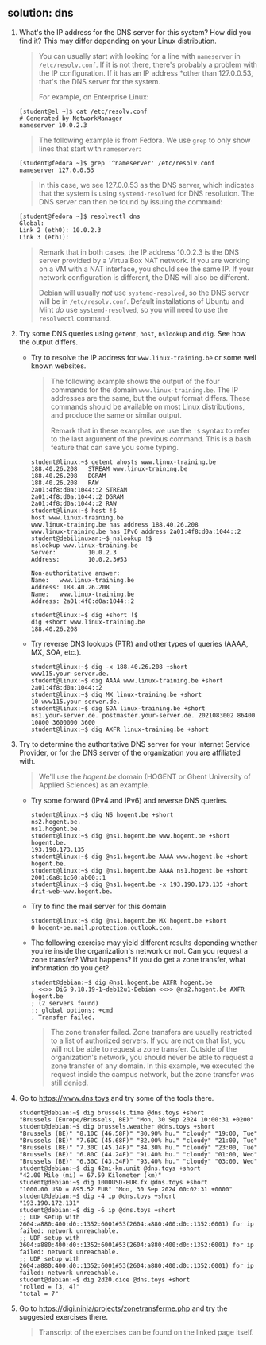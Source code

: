 ## solution: dns

1. What's the IP address for the DNS server for this system? How did you find it? This may differ depending on your Linux distribution.

    > You can usually start with looking for a line with `nameserver` in `/etc/resolv.conf`. If it is not there, there's probably a problem with the IP configuration. If it has an IP address *other than 127.0.0.53, that's the DNS server for the system.
    >
    > For example, on Enterprise Linux:

    ```console
    [student@el ~]$ cat /etc/resolv.conf 
    # Generated by NetworkManager
    nameserver 10.0.2.3
    ```

    > The following example is from Fedora. We use `grep` to only show lines that start with `nameserver`:

    ```console
    [student@fedora ~]$ grep '^nameserver' /etc/resolv.conf 
    nameserver 127.0.0.53
    ```

    > In this case, we see 127.0.0.53 as the DNS server, which indicates that the system is using `systemd-resolved` for DNS resolution. The DNS server can then be found by issuing the command:

    ```console
    [student@fedora ~]$ resolvectl dns
    Global:
    Link 2 (eth0): 10.0.2.3
    Link 3 (eth1):
    ```

    > Remark that in both cases, the IP address 10.0.2.3 is the DNS server provided by a VirtualBox NAT network. If you are working on a VM with a NAT interface, you should see the same IP. If your network configuration is different, the DNS will also be different.
    >
    > Debian will usually *not* use `systemd-resolved`, so the DNS server will be in `/etc/resolv.conf`. Default installations of Ubuntu and Mint *do* use `systemd-resolved`, so you will need to use the `resolvectl` command.

2. Try some DNS queries using `getent`, `host`, `nslookup` and `dig`. See how the output differs.

    - Try to resolve the IP address for `www.linux-training.be` or some well known websites.

        > The following example shows the output of the four commands for the domain `www.linux-training.be`. The IP addresses are the same, but the output format differs. These commands should be available on most Linux distributions, and produce the same or similar output.
        >
        > Remark that in these examples, we use the `!$` syntax to refer to the last argument of the previous command. This is a bash feature that can save you some typing.

        ```console
        student@linux:~$ getent ahosts www.linux-training.be
        188.40.26.208   STREAM www.linux-training.be
        188.40.26.208   DGRAM  
        188.40.26.208   RAW    
        2a01:4f8:d0a:1044::2 STREAM 
        2a01:4f8:d0a:1044::2 DGRAM  
        2a01:4f8:d0a:1044::2 RAW  
        student@linux:~$ host !$
        host www.linux-training.be
        www.linux-training.be has address 188.40.26.208
        www.linux-training.be has IPv6 address 2a01:4f8:d0a:1044::2
        student@debilinuxan:~$ nslookup !$
        nslookup www.linux-training.be
        Server:         10.0.2.3
        Address:        10.0.2.3#53

        Non-authoritative answer:
        Name:   www.linux-training.be
        Address: 188.40.26.208
        Name:   www.linux-training.be
        Address: 2a01:4f8:d0a:1044::2

        student@linux:~$ dig +short !$
        dig +short www.linux-training.be
        188.40.26.208
        ```

    - Try reverse DNS lookups (PTR) and other types of queries (AAAA, MX, SOA, etc.).

        ```console
        student@linux:~$ dig -x 188.40.26.208 +short
        www115.your-server.de.
        student@linux:~$ dig AAAA www.linux-training.be +short
        2a01:4f8:d0a:1044::2
        student@linux:~$ dig MX linux-training.be +short
        10 www115.your-server.de.
        student@linux:~$ dig SOA linux-training.be +short
        ns1.your-server.de. postmaster.your-server.de. 2021083002 86400 10800 3600000 3600
        student@linux:~$ dig AXFR linux-training.be +short
        ```

3. Try to determine the authoritative DNS server for your Internet Service Provider, or for the DNS server of the organization you are affiliated with.

    > We'll use the *hogent.be* domain (HOGENT or Ghent University of Applied Sciences) as an example.

   - Try some forward (IPv4 and IPv6) and reverse DNS queries.

        ```console
        student@linux:~$ dig NS hogent.be +short
        ns2.hogent.be.
        ns1.hogent.be.
        student@linux:~$ dig @ns1.hogent.be www.hogent.be +short
        hogent.be.
        193.190.173.135
        student@linux:~$ dig @ns1.hogent.be AAAA www.hogent.be +short
        hogent.be.
        student@linux:~$ dig @ns1.hogent.be AAAA ns1.hogent.be +short
        2001:6a8:1c60:ab00::1
        student@linux:~$ dig @ns1.hogent.be -x 193.190.173.135 +short
        drit-web-www.hogent.be.
        ```

   - Try to find the mail server for this domain

        ```console
        student@linux:~$ dig @ns1.hogent.be MX hogent.be +short
        0 hogent-be.mail.protection.outlook.com.
        ```

   - The following exercise may yield different results depending whether you're inside the organization's network or not. Can you request a zone transfer? What happens? If you do get a zone transfer, what information do you get?

        ```console
        student@debian:~$ dig @ns1.hogent.be AXFR hogent.be
        ; <<>> DiG 9.18.19-1~deb12u1-Debian <<>> @ns2.hogent.be AXFR hogent.be
        ; (2 servers found)
        ;; global options: +cmd
        ; Transfer failed.
        ```

        > The zone transfer failed. Zone transfers are usually restricted to a list of authorized servers. If you are not on that list, you will not be able to request a zone transfer. Outside of the organization's network, you should never be able to request a zone transfer of any domain. In this example, we executed the request inside the campus network, but the zone transfer was still denied.

4. Go to <https://www.dns.toys> and try some of the tools there.

    ```console
    student@debian:~$ dig brussels.time @dns.toys +short
    "Brussels (Europe/Brussels, BE)" "Mon, 30 Sep 2024 10:00:31 +0200"
    student@debian:~$ dig brussels.weather @dns.toys +short
    "Brussels (BE)" "8.10C (46.58F)" "80.90% hu." "cloudy" "19:00, Tue"
    "Brussels (BE)" "7.60C (45.68F)" "82.00% hu." "cloudy" "21:00, Tue"
    "Brussels (BE)" "7.30C (45.14F)" "84.30% hu." "cloudy" "23:00, Tue"
    "Brussels (BE)" "6.80C (44.24F)" "91.40% hu." "cloudy" "01:00, Wed"
    "Brussels (BE)" "6.30C (43.34F)" "93.40% hu." "cloudy" "03:00, Wed"
    student@debian:~$ dig 42mi-km.unit @dns.toys +short
    "42.00 Mile (mi) = 67.59 Kilometer (km)"
    student@debian:~$ dig 1000USD-EUR.fx @dns.toys +short
    "1000.00 USD = 895.52 EUR" "Mon, 30 Sep 2024 00:02:31 +0000"
    student@debian:~$ dig -4 ip @dns.toys +short
    "193.190.172.131"
    student@debian:~$ dig -6 ip @dns.toys +short
    ;; UDP setup with 2604:a880:400:d0::1352:6001#53(2604:a880:400:d0::1352:6001) for ip failed: network unreachable.
    ;; UDP setup with 2604:a880:400:d0::1352:6001#53(2604:a880:400:d0::1352:6001) for ip failed: network unreachable.
    ;; UDP setup with 2604:a880:400:d0::1352:6001#53(2604:a880:400:d0::1352:6001) for ip failed: network unreachable.
    student@debian:~$ dig 2d20.dice @dns.toys +short
    "rolled = [3, 4]"
    "total = 7"
    ```

1. Go to <https://digi.ninja/projects/zonetransferme.php> and try the suggested exercises there.

    > Transcript of the exercises can be found on the linked page itself.

